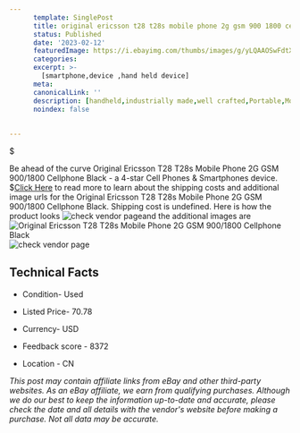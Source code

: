 ```yaml
---
      template: SinglePost
      title: original ericsson t28 t28s mobile phone 2g gsm 900 1800 cellphone black
      status: Published
      date: '2023-02-12'
      featuredImage: https://i.ebayimg.com/thumbs/images/g/yLQAAOSwFdtXxZKL/s-l225.jpg
      categories: 
      excerpt: >-
        [smartphone,device ,hand held device]
      meta:
      canonicalLink: ''
      description: [handheld,industrially made,well crafted,Portable,Mobile,Compact,Convenient,Lightweight,Maneuverable,Man-portable,Miniature,Carriable,Hand-held,Light,Holdable,Transportable,Mobile device,Pocket-sized,On-the-go,Wireless,Cordless,Compact size,Convenient size, smartphone,device ,hand held device]
      noindex: false
      
        
---
```

$

Be ahead of the curve Original Ericsson T28 T28s Mobile Phone 2G GSM 900/1800 Cellphone Black - a 4-star Cell Phones & Smartphones device.
$[Click Here](https://www.ebay.com/itm/175270475795?hash=item28ceef3813%3Ag%3AyLQAAOSwFdtXxZKL&mkevt=1&mkcid=1&mkrid=711-53200-19255-0&campid=%253CePNCampaignId%253E&customid=%253CreferenceId%253E&toolid=10049) to read more to learn about the shipping costs and additional image urls for the Original Ericsson T28 T28s Mobile Phone 2G GSM 900/1800 Cellphone Black. Shipping cost is undefined. Here is how the product looks ![check vendor page](https://i.ebayimg.com/thumbs/images/g/yLQAAOSwFdtXxZKL/s-l225.jpg)and the additional images are![Original Ericsson T28 T28s Mobile Phone 2G GSM 900/1800 Cellphone Black](https://i.ebayimg.com/images/g/yLQAAOSwFdtXxZKL/s-l960.jpg)![check vendor page](https://origin-galleryplus.ebayimg.com/ws/web/175270475795_2_0_1/225x225.jpg,https://origin-galleryplus.ebayimg.com/ws/web/175270475795_3_0_1/225x225.jpg,https://origin-galleryplus.ebayimg.com/ws/web/175270475795_4_0_1/225x225.jpg,https://origin-galleryplus.ebayimg.com/ws/web/175270475795_5_0_1/225x225.jpg,https://origin-galleryplus.ebayimg.com/ws/web/175270475795_6_0_1/225x225.jpg,https://origin-galleryplus.ebayimg.com/ws/web/175270475795_7_0_1/225x225.jpg,https://origin-galleryplus.ebayimg.com/ws/web/175270475795_8_0_1/225x225.jpg)



 ## Technical Facts 



     
      

 - Condition- Used 


      

 - Listed Price- 70.78 


      

 - Currency- USD 


      

 - Feedback score - 8372 


      

 - Location - CN 


      
      

 *_This post may contain affiliate links from eBay and other third-party websites. As an eBay affiliate, we earn from qualifying purchases. Although we do our best to keep the information up-to-date and accurate, please check the date and all details with the vendor's website before making a purchase. Not all data may be accurate._*






